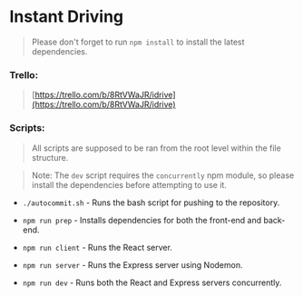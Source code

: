 # Instant Driving

> Please don't forget to run `npm install` to install the latest dependencies.

### Trello:

> [https://trello.com/b/8RtVWaJR/idrive](https://trello.com/b/8RtVWaJR/idrive)

### Scripts:

> All scripts are supposed to be ran from the root level within the file structure.

> Note: The `dev` script requires the `concurrently` npm module, so please install the dependencies before attempting to use it.

- `./autocommit.sh` - Runs the bash script for pushing to the repository.

- `npm run prep` - Installs dependencies for both the front-end and back-end. 

- `npm run client` - Runs the React server.

- `npm run server` - Runs the Express server using Nodemon.

- `npm run dev` - Runs both the React and Express servers concurrently.
